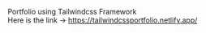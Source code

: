 Portfolio using Tailwindcss Framework <br>
Here is the link -> https://tailwindcssportfolio.netlify.app/
